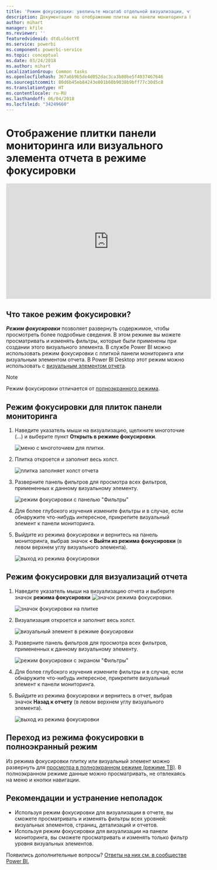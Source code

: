 ```yaml
---
title: 'Режим фокусировки: увеличьте масштаб отдельной визуализации, чтобы увидеть подробные сведения.'
description: Документация по отображению плитки на панели мониторинга Power BI или визуализаций отчетов в режиме фокусировки (во всплывающем окне).
author: mihart
manager: kfile
ms.reviewer: ''
featuredvideoid: dtdLul6otYE
ms.service: powerbi
ms.component: powerbi-service
ms.topic: conceptual
ms.date: 03/24/2018
ms.author: mihart
LocalizationGroup: Common tasks
ms.openlocfilehash: 367a6b9b5de4d052dac3ca3b80be5f4037467646
ms.sourcegitcommit: 80d6b45eb84243e801b60b9038b9bff77c30d5c8
ms.translationtype: HT
ms.contentlocale: ru-RU
ms.lasthandoff: 06/04/2018
ms.locfileid: "34249660"
---
```

# <a name="display-a-dashboard-tile-or-report-visual-in-focus-mode"></a>Отображение плитки панели мониторинга или визуального элемента отчета в режиме фокусировки

<iframe width="560" height="315" src="https://www.youtube.com/embed/dtdLul6otYE" frameborder="0" allowfullscreen></iframe>


## <a name="what-is-focus-mode"></a>Что такое режим фокусировки?

***Режим фокусировки*** позволяет развернуть содержимое, чтобы просмотреть более подробные сведения.  В этом режиме вы можете просматривать и изменять фильтры, которые были применены при создании этого визуального элемента.  В службе Power BI можно использовать режим фокусировки с плиткой панели мониторинга или визуальным элементом отчета. В Power BI Desktop этот режим можно использовать с [визуальным элементом отчета](desktop-report-view.md).

> [!NOTE]
> Режим фокусировки отличается от [полноэкранного режима](service-fullscreen-mode.md).
> 


## <a name="focus-mode-for-dashboard-tiles"></a>Режим фокусировки для плиток панели мониторинга

1. Наведите указатель мыши на визуализацию, щелкните многоточие (…) и выберите пункт **Открыть в режиме фокусировки**. 

    ![меню с многоточием для плитки](media/service-focus-mode/power-bi-dashboard-focus-mode.png).

2. Плитка откроется и заполнит весь холст. 

   ![плитка заполняет холст отчета](media/service-focus-mode/power-bi-tile-focus.png)

3. Разверните панель фильтров для просмотра всех фильтров, примененных к данному визуальному элементу.
   
   ![режим фокусировки с панелью "Фильтры"](media/service-focus-mode/power-bi-focus-filters.png)

4. Для более глубокого изучения измените фильтры и в случае, если обнаружите что-нибудь интересное, прикрепите визуальный элемент к панели мониторинга.

5. Выйдите из режима фокусировки и вернитесь на панель мониторинга, выбрав значок **< Выйти из режима фокусировки** (в левом верхнем углу визуального элемента).
   
    ![выход из режима фокусировки](media/service-focus-mode/power-bi-tile-exit-focus.png)    


## <a name="focus-mode-for-report-visualizations"></a>Режим фокусировки для визуализаций отчета

1. Наведите указатель мыши на визуализацию отчета и выберите значок **режима фокусировки** ![значок режима фокусировки](media/service-focus-mode/pbi_popout.jpg).  
   
   ![значок фокусировки на плитке](media/service-focus-mode/power-bi-hover-focus.png)
2. Визуализация откроется и заполнит весь холст. 

   ![визуальный элемент в режиме фокусировки](media/service-focus-mode/power-bi-display-focus-newer2.png)
3. Разверните панель фильтров для просмотра всех фильтров, примененных к данному визуальному элементу.
   
   ![режим фокусировки с экраном "Фильтры"](media/service-focus-mode/power-bi-display-focus-filters.png)
4. Для более глубокого изучения измените фильтры и в случае, если обнаружите что-нибудь интересное, прикрепите визуальный элемент к панели мониторинга.   
5. Выйдите из режима фокусировки и вернитесь в отчет, выбрав значок **Назад к отчету** (в левом верхнем углу визуального элемента). 
   
    ![выход из режима фокусировки](media/service-focus-mode/power-bi-exit-focus-report.png)  

## <a name="go-from-focus-mode-to-full-screen-mode"></a>Переход из режима фокусировки в полноэкранный режим
Из режима фокусировки плитку или визуальный элемент можно развернуть для [просмотра в полноэкранном режиме (режиме ТВ)](service-fullscreen-mode.md). В полноэкранном режиме данные можно просматривать, не отвлекаясь на меню и кнопки навигации.

## <a name="considerations-and-troubleshooting"></a>Рекомендации и устранение неполадок
* Используя режим фокусировки для визуализации в отчете, вы сможете просматривать и изменять фильтры всех уровней: визуальных элементов, страниц, детализаций и отчетов.    
* Используя режим фокусировки для визуализации на панели мониторинга, вы сможете просматривать и изменять только фильтр уровня визуальных элементов.

Появились дополнительные вопросы? [Ответы на них см. в сообществе Power BI.](http://community.powerbi.com/)

